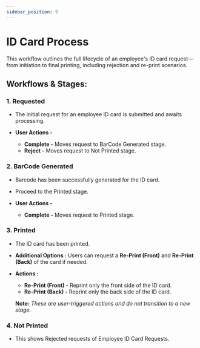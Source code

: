 ```yaml
---
sidebar_position: 9
---
```


# ID Card Process

This workflow outlines the full lifecycle of an employee's ID card request—from initiation to final printing, including rejection and re-print scenarios.

## Workflows & Stages:

### 1. Requested

  - The initial request for an employee ID card is submitted and awaits processing.

  - **User Actions -**
    - **Complete -** Moves request to BarCode Generated stage.
    - **Reject -** Moves request to Not Printed stage.

### 2. BarCode Generated

  - Barcode has been successfully generated for the ID card.

  - Proceed to the Printed stage.

  - **User Actions -**
    - **Complete -** Moves request to Printed stage.

### 3. Printed

  - The ID card has been printed.

  - **Additional Options :** Users can request a **Re-Print (Front)** and **Re-Print (Back)** of the card if needed.

  - **Actions :**
    - **Re-Print (Front) -** Reprint only the front side of the ID card.
    - **Re-Print (Back) -** Reprint only the back side of the ID card.

    **Note:** _These are user-triggered actions and do not transition to a new stage._

### 4. Not Printed

  - This shows Rejected requests of Employee ID Card Requests.